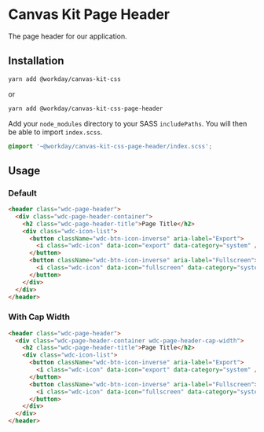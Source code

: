# Canvas Kit Page Header

The page header for our application.

## Installation

```sh
yarn add @workday/canvas-kit-css
```

or

```sh
yarn add @workday/canvas-kit-css-page-header
```

Add your `node_modules` directory to your SASS `includePaths`. You will then be able to import
`index.scss`.

```scss
@import '~@workday/canvas-kit-css-page-header/index.scss';
```

## Usage

### Default

```html
<header class="wdc-page-header">
  <div class="wdc-page-header-container">
    <h2 class="wdc-page-header-title">Page Title</h2>
    <div class="wdc-icon-list">
      <button className="wdc-btn-icon-inverse" aria-label="Export">
        <i class="wdc-icon" data-icon="export" data-category="system" />
      </button>
      <button className="wdc-btn-icon-inverse" aria-label="Fullscreen">
        <i class="wdc-icon" data-icon="fullscreen" data-category="system" />
      </button>
    </div>
  </div>
</header>
```

### With Cap Width

```html
<header class="wdc-page-header">
  <div class="wdc-page-header-container wdc-page-header-cap-width">
    <h2 class="wdc-page-header-title">Page Title</h2>
    <div class="wdc-icon-list">
      <button className="wdc-btn-icon-inverse" aria-label="Export">
        <i class="wdc-icon" data-icon="export" data-category="system" />
      </button>
      <button className="wdc-btn-icon-inverse" aria-label="Fullscreen">
        <i class="wdc-icon" data-icon="fullscreen" data-category="system" />
      </button>
    </div>
  </div>
</header>
```
